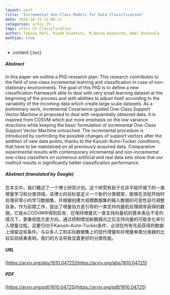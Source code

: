 ```yaml
---
layout: post
title: "Incremental One-Class Models for Data Classification"
date: 2016-10-15 12:06:12
categories: arXiv_CV
tags: arXiv_CV Classification
author: Takoua Kefi, Riadh Ksantini, M.Becha Kaaniche, Adel Bouhoula
mathjax: true
---
```


* content
{:toc}

##### Abstract
In this paper we outline a PhD research plan. This research contributes to the field of one-class incremental learning and classification in case of non-stationary environments. The goal of this PhD is to define a new classification framework able to deal with very small learning dataset at the beginning of the process and with abilities to adjust itself according to the variability of the incoming data which create large scale datasets. As a preliminary work, incremental Covariance-guided One-Class Support Vector Machine is proposed to deal with sequentially obtained data. It is inspired from COSVM which put more emphasis on the low variance directions while keeping the basic formulation of incremental One-Class Support Vector Machine untouched. The incremental procedure is introduced by controlling the possible changes of support vectors after the addition of new data points, thanks to the Karush-Kuhn-Tucker conditions, that have to be maintained on all previously acquired data. Comparative experimental results with contemporary incremental and non-incremental one-class classifiers on numerous artificial and real data sets show that our method results in significantly better classification performance.

##### Abstract (translated by Google)
在本文中，我们概述了一个博士研究计划。这个研究有助于在非平稳环境下的一类增量学习和分类领域。该博士的目标是定义一个新的分类框架，能够在流程开始时处理非常小的学习数据集，并根据创建大规模数据集的输入数据的可变性自行调整自身。作为前期工作，提出了增量协方差引导的一类支持向量机处理顺序获得的数据。它是从COSVM中得到启发，在保持增量式一类支持向量机的基本表达不变的情况下，更重视低方差方向。通过控制增加新数据点之后支持向量的可能变化来引入增量过程，这要归功于Karush-Kuhn-Tucker条件，必须在所有先前获得的数据上保留这些条件。与众多人工和实际数据集上的现代增量和非增量单类分类器的比较实验结果表明，我们的方法导致显着更好的分类性能。

##### URL
[https://arxiv.org/abs/1610.04725](https://arxiv.org/abs/1610.04725)

##### PDF
[https://arxiv.org/pdf/1610.04725](https://arxiv.org/pdf/1610.04725)


